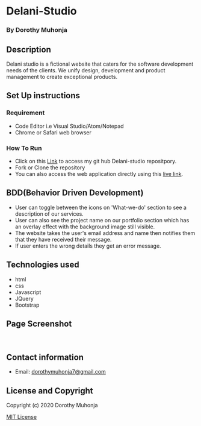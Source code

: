 # Delani-Studio
### By Dorothy Muhonja

## Description
 Delani studio is a fictional website that caters for the software development needs of the clients. We unify design, development and product management to create exceptional products.
 ## Set Up instructions 
### Requirement
* Code Editor i.e Visual Studio/Atom/Notepad
* Chrome or Safari web browser

### How To Run
* Click on this [Link](https://github.com/dorothymuhonja/delani-studios.git) to access my git hub Delani-studio repositpory.
* Fork or Clone the repository
* You can also access the web application directly using this [live link]().

## BDD(Behavior Driven Development)
* User can toggle between the icons on 'What-we-do' section to see a description of our services.
* User can also see the project name on our portfolio section which has an overlay effect with the background image still visible.
* The website takes the user's email address and name then notifies them that they have received their message.
* If user enters the wrong details they get an error message.


## Technologies used
* html
* css
* Javascript
* JQuery
* Bootstrap
 
 ## Page Screenshot
 ![]()
![]()

## Contact information
* Email: dorothymuhonja7@gmail.com

## License and Copyright
Copyright (c) 2020 Dorothy Muhonja

[MIT License](LICENSE)
